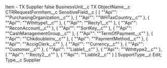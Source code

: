 <?xml version="1.0" encoding="UTF-8"?>
<CustomMetadata xmlns="http://soap.sforce.com/2006/04/metadata" xmlns:xsi="http://www.w3.org/2001/XMLSchema-instance" xmlns:xsd="http://www.w3.org/2001/XMLSchema">
    <label>Item - TX Supplier</label>
    <protected>false</protected>
    <values>
        <field>BusinessUnit__c</field>
        <value xsi:type="xsd:string">TX</value>
    </values>
    <values>
        <field>ObjectName__c</field>
        <value xsi:type="xsd:string">CTRRequestFormItem__c</value>
    </values>
    <values>
        <field>SensitiveField__c</field>
        <value xsi:type="xsd:string">[
 {
   &quot;&quot;Api&quot;&quot;: &quot;&quot;PurchasingOrganization__c&quot;&quot;
 },
 {
   &quot;&quot;Api&quot;&quot;: &quot;&quot;WHTaxCountry__c&quot;&quot;
 },
 {
   &quot;&quot;Api&quot;&quot;: &quot;&quot;Wthttype1__c&quot;&quot;
 },
 {
   &quot;&quot;Api&quot;&quot;: &quot;&quot;Recty1__c&quot;&quot;
 },
 {
   &quot;&quot;Api&quot;&quot;: &quot;&quot;ReconAccount__c&quot;&quot;
 },
 {
   &quot;&quot;Api&quot;&quot;: &quot;&quot;SortKey__c&quot;&quot;
 },
 {
   &quot;&quot;Api&quot;&quot;: &quot;&quot;CashManagementGroup__c&quot;&quot;
 },
 {
   &quot;&quot;Api&quot;&quot;: &quot;&quot;TermOfPayment__c&quot;&quot;
 },
 {
   &quot;&quot;Api&quot;&quot;: &quot;&quot;Chkdoubleinv__c&quot;&quot;
 },
 {
   &quot;&quot;Api&quot;&quot;: &quot;&quot;PaymentMethod__c&quot;&quot;
 },
 {
   &quot;&quot;Api&quot;&quot;: &quot;&quot;AccigClerk__c&quot;&quot;
 },
 {
   &quot;&quot;Api&quot;&quot;: &quot;&quot;Currency__c&quot;&quot;
 },
 {
   &quot;&quot;Api&quot;&quot;: &quot;&quot;Customer__c&quot;&quot;
 },
 {
   &quot;&quot;Api&quot;&quot;: &quot;&quot;Liable1__c&quot;&quot;
 },
 {
   &quot;&quot;Api&quot;&quot;: &quot;&quot;Wthttype2__c&quot;&quot;
 },
 {
   &quot;&quot;Api&quot;&quot;: &quot;&quot;Recty2__c&quot;&quot;
 },
 {
   &quot;&quot;Api&quot;&quot;: &quot;&quot;Liable2__c&quot;&quot;
 }
]</value>
    </values>
    <values>
        <field>SupportType__c</field>
        <value xsi:type="xsd:string">Edit;</value>
    </values>
    <values>
        <field>Type__c</field>
        <value xsi:type="xsd:string">Supplier</value>
    </values>
</CustomMetadata>
